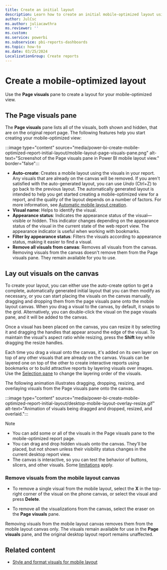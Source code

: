```yaml
---
title: Create an initial layout 
description: Learn how to create an initial mobile-optimized layout using mobile layout view's Page visuals pane.
author: JulCsc
ms.author: juliacawthra
ms.reviewer: ''
ms.custom:
ms.service: powerbi
ms.subservice: pbi-reports-dashboards
ms.topic: how-to
ms.date: 03/25/2024
LocalizationGroup: Create reports
---
```


# Create a mobile-optimized layout

Use the **Page visuals** pane to create a layout for your mobile-optimized view.

## The Page visuals pane

The **Page visuals** pane lists all of the visuals, both shown and hidden, that are on the original report page. The following features help you start creating your mobile-optimized view:

:::image type="content" source="media/power-bi-create-mobile-optimized-report-initial-layout/mobile-layout-page-visuals-pane.png" alt-text="Screenshot of the Page visuals pane in Power BI mobile layout view." border="false":::

* **Auto-create**: Creates a mobile layout using the visuals in your report. Any visuals that are already on the canvas will be removed. If you aren't satisfied with the auto-generated layout, you can use *Undo* (Ctrl+Z) to go back to the previous layout. The automatically generated layout is intended to help you get started creating a mobile-optimized view for a report, and the quality of the layout depends on a number of factors. For more information, see [Automatic mobile layout creation](./power-bi-create-mobile-optimized-report-mobile-layout-view.md#automatic-mobile-layout-creation).
* **Visual name**: Helps to identify the visual.
* **Appearance status**: Indicates the appearance status of the visual&mdash;visible or hidden. This indicator changes depending on the appearance status of the visual in the current state of the web report view. The appearance indicator is useful when working with bookmarks.
* **Filter by appearance status**: Filters the visuals according to appearance status, making it easier to find a visual.
* **Remove all visuals from canvas**: Removes all visuals from the canvas. Removing visuals from the canvas doesn't remove them from the Page visuals pane. They remain available for you to use.

## Lay out visuals on the canvas

To create your layout, you can either use the auto-create option to get a complete, automatically generated initial layout that you can then modify as necessary, or you can start placing the visuals on the canvas manually, dragging and dropping them from the page visuals pane onto the mobile layout canvas. When you drag a visual to the canvas, by default, it snaps to the grid. Alternatively, you can double-click the visual on the page visuals pane, and it will be added to the canvas.

Once a visual has been placed on the canvas, you can resize it by selecting it and dragging the handles that appear around the edge of the visual. To maintain the visual's aspect ratio while resizing, press the **Shift** key while dragging the resize handles.

Each time you drag a visual onto the canvas, it's added on its own layer on top of any other visuals that are already on the canvas. Visuals can be layered one on top of the other to create interactive reports using bookmarks or to build attractive reports by layering visuals over images. Use the [Selection pane](power-bi-create-mobile-optimized-report-order-layers.md) to change the layering order of the visuals.

The following animation illustrates dragging, dropping, resizing, and overlaying visuals from the Page visuals pane onto the canvas.

:::image type="content" source="media/power-bi-create-mobile-optimized-report-initial-layout/desktop-mobile-layout-overlay-resize.gif" alt-text="Animation of visuals being dragged and dropped, resized, and overlaid.":::

>[!NOTE]
> * You can add some or all of the visuals in the Page visuals pane to the mobile-optimized report page.
> * You can drag and drop hidden visuals onto the canvas. They'll be placed, but not shown unless their visibility status changes in the current desktop report view.
> * The canvas is interactive, so you can test the behavior of buttons, slicers, and other visuals. Some [limitations](./power-bi-create-mobile-optimized-report-mobile-layout-view.md#considerations-and-limitations) apply.

### Remove visuals from the mobile layout canvas

* To remove a single visual from the mobile layout, select the **X** in the top-right corner of the visual on the phone canvas, or select the visual and press **Delete**.

* To remove all the visualizations from the canvas, select the eraser on the **Page visuals** pane.

Removing visuals from the mobile layout canvas removes them from the mobile layout canvas only. The visuals remain available for use in the **Page visuals** pane, and the original desktop layout report remains unaffected.

## Related content

* [Style and format visuals for mobile layout](power-bi-create-mobile-optimized-report-format-visuals.md)